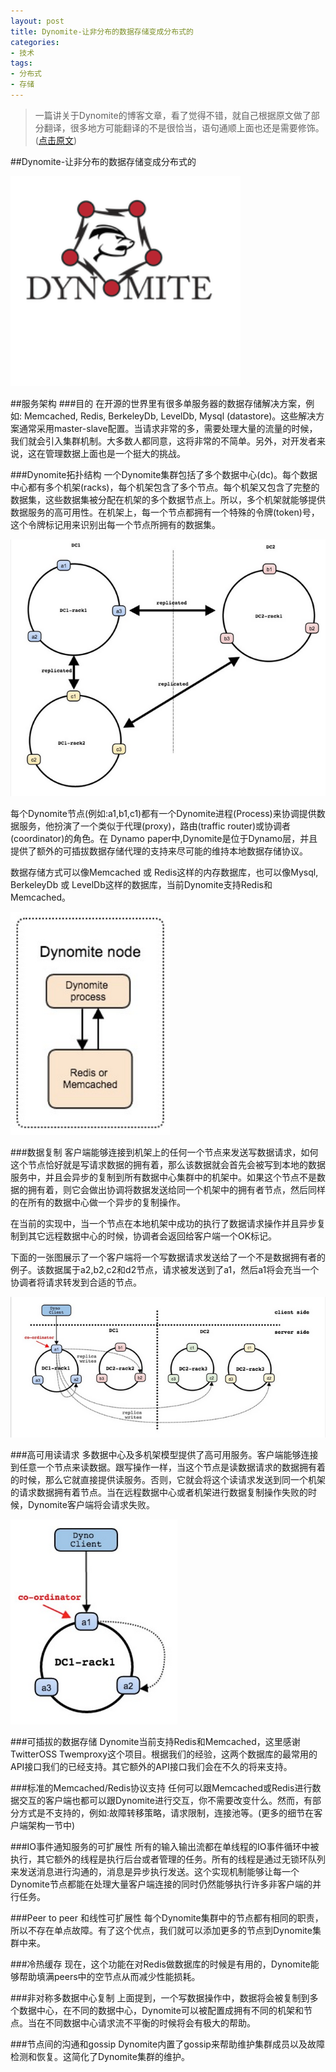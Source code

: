 ```yaml
---
layout: post
title: Dynomite-让非分布的数据存储变成分布式的
categories:
- 技术
tags:
- 分布式
- 存储
---
```

>一篇讲关于Dynomite的博客文章，看了觉得不错，就自己根据原文做了部分翻译，很多地方可能翻译的不是很恰当，语句通顺上面也还是需要修饰。([点击原文](http://techblog.netflix.com/2014/11/introducing-dynomite.html))


##Dynomite-让非分布的数据存储变成分布式的

![](/image/2014blog/20141120_0.PNG)

##服务架构
###目的
在开源的世界里有很多单服务器的数据存储解决方案，例如: Memcached, Redis, BerkeleyDb, LevelDb, Mysql (datastore)。这些解决方案通常采用master-slave配置。当请求非常的多，需要处理大量的流量的时候，我们就会引入集群机制。大多数人都同意，这将非常的不简单。另外，对开发者来说，这在管理数据上面也是一个挺大的挑战。

###Dynomite拓扑结构
一个Dynomite集群包括了多个数据中心(dc)。每个数据中心都有多个机架(racks)，每个机架包含了多个节点。每个机架又包含了完整的数据集，这些数据集被分配在机架的多个数据节点上。所以，多个机架就能够提供数据服务的高可用性。在机架上，每一个节点都拥有一个特殊的令牌(token)号，这个令牌标记用来识别出每一个节点所拥有的数据集。

![](/image/2014blog/20141120_1.PNG)

每个Dynomite节点(例如:a1,b1,c1)都有一个Dynomite进程(Process)来协调提供数据服务，他扮演了一个类似于代理(proxy)，路由(traffic router)或协调者(coordinator)的角色。在 Dynamo paper中,Dynomite是位于Dynamo层，并且提供了额外的可插拔数据存储代理的支持来尽可能的维持本地数据存储协议。

数据存储方式可以像Memcached 或 Redis这样的内存数据库，也可以像Mysql, BerkeleyDb 或 LevelDb这样的数据库，当前Dynomite支持Redis和Memcached。

![](/image/2014blog/20141120_2.PNG)

###数据复制
客户端能够连接到机架上的任何一个节点来发送写数据请求，如何这个节点恰好就是写请求数据的拥有着，那么该数据就会首先会被写到本地的数据服务中，并且会异步的复制到所有数据中心集群中的机架中。如果这个节点不是数据的拥有着，则它会做出协调将数据发送给同一个机架中的拥有者节点，然后同样的在所有的数据中心做一个异步的复制操作。

在当前的实现中，当一个节点在本地机架中成功的执行了数据请求操作并且异步复制到其它远程数据中心的时候，协调者会返回给客户端一个OK标记。

下面的一张图展示了一个客户端将一个写数据请求发送给了一个不是数据拥有者的例子。该数据属于a2,b2,c2和d2节点，请求被发送到了a1，然后a1将会充当一个协调者将请求转发到合适的节点。

![](/image/2014blog/20141120_3.PNG)

###高可用读请求
多数据中心及多机架模型提供了高可用服务。客户端能够连接到任意一个节点来读数据。跟写操作一样，当这个节点是读数据请求的数据拥有着的时候，那么它就直接提供读服务。否则，它就会将这个读请求发送到同一个机架的请求数据拥有着节点。当在远程数据中心或者机架进行数据复制操作失败的时候，Dynomite客户端将会请求失败。

![](/image/2014blog/20141120_4.PNG)

###可插拔的数据存储
Dynomite当前支持Redis和Memcached，这里感谢TwitterOSS Twemproxy这个项目。根据我们的经验，这两个数据库的最常用的API接口我们的已经支持。其它额外的API接口我们会在不久的将来支持。

###标准的Memcached/Redis协议支持
任何可以跟Memcached或Redis进行数据交互的客户端也都可以跟Dynomite进行交互，你不需要改变什么。然而，有部分方式是不支持的，例如:故障转移策略，请求限制，连接池等。(更多的细节在客户端架构一节中)

###IO事件通知服务的可扩展性
所有的输入输出流都在单线程的IO事件循环中被执行，其它额外的线程是执行后台或者管理的任务。所有的线程是通过无锁环队列来发送消息进行沟通的，消息是异步执行发送。这个实现机制能够让每一个Dynomite节点都能在处理大量客户端连接的同时仍然能够执行许多非客户端的并行任务。

###Peer to peer	和线性可扩展性
每个Dynomite集群中的节点都有相同的职责，所以不存在单点故障。有了这个优点，我们就可以添加更多的节点到Dynomite集群中来。

###冷热缓存
现在，这个功能在对Redis做数据库的时候是有用的，Dynomite能够帮助填满peers中的空节点从而减少性能损耗。

###非对称多数据中心复制
上面提到，一个写数据操作中，数据将会被复制到多个数据中心，在不同的数据中心，Dynomite可以被配置成拥有不同的机架和节点。当在不同数据中心请求流不平衡的时候将会有极大的帮助。

###节点间的沟通和gossip
Dynomite内置了gossip来帮助维护集群成员以及故障检测和恢复。这简化了Dynomite集群的维护。


 